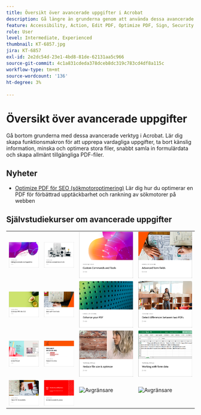```yaml
---
title: Översikt över avancerade uppgifter i Acrobat
description: Gå längre än grunderna genom att använda dessa avancerade verktyg i Acrobat
feature: Accessibility, Action, Edit PDF, Optimize PDF, Sign, Security
role: User
level: Intermediate, Experienced
thumbnail: KT-6857.jpg
jira: KT-6857
exl-id: 2e2dc54d-23e1-4bd8-81de-62131aa5c966
source-git-commit: 4c1a831cdeda378dceb8dc319c783cd4df8a115c
workflow-type: tm+mt
source-wordcount: '136'
ht-degree: 3%

---
```


# Översikt över avancerade uppgifter

Gå bortom grunderna med dessa avancerade verktyg i Acrobat. Lär dig skapa funktionsmakron för att upprepa vardagliga uppgifter, ta bort känslig information, minska och optimera stora filer, snabbt samla in formulärdata och skapa allmänt tillgängliga PDF-filer.

## Nyheter

* [Optimize PDF för SEO (sökmotoroptimering)](optimizeseo.md)
Lär dig hur du optimerar en PDF för förbättrad upptäckbarhet och rankning av sökmotorer på webben

## Självstudiekurser om avancerade uppgifter

<table style="table-layout:fixed">
<tr>
  <td>
    <a href="bookmarks.md">
      <img alt="Lägga till bokmärken och hyperlänkar" src="../assets/bookmarks.png" />
    </a>
  </td>
  <td>
    <a href="optimizescan.md">
      <img alt="Optimera skannade dokument" src="../assets/optimize.png" />
    </a>
  </td>
  <td>
    <a href="custom.md">
      <img alt="Anpassade kommandon och verktyg" src="../assets/custom-commands.png" />
    </a>
  </td>
  <td>
    <a href="advancedforms.md">
      <img alt="Avancerade formulärfält" src="../assets/advanced-forms.png" />
    </a>
  </td>
</tr>
<tr>
 <td>
    <a href="optimizeseo.md">
      <img alt="Optimize PDF för SEO (Search Engine Optimization)" src="../assets/seo.png" />
    </a>
  </td>
  <td>
    <a href="workforms.md">
      <img alt="Arbeta med formulärfält" src="../assets/work-forms.png" />
    </a>
  </td>
  <td>
    <a href="enhance.md">
      <img alt="Förbättra din PDF" src="../assets/enhance.png" />
    </a>
  </td>
 <td>
    <a href="compare.md">
      <img alt="Identifiera skillnader mellan två PDF" src="../assets/compare.png" />
    </a>
  </td>
</tr>
<tr>
  <td>
    <a href="action.md">
      <img alt="Action Wizard" src="../assets/action-wizard.png" />
    </a>
  </td>
  <td>
    <a href="redact.md">
      <img alt="Redigera och sanera" src="../assets/redact.png" />
    </a>
  </td>
 <td>
    <a href="reduce.md">
      <img alt="Minska filstorleken och optimera" src="../assets/reduce.png" />
    </a>
  </td>
  <td>
    <a href="formdata.md">
      <img alt="Action Wizard" src="../assets/form-data.png" />
    </a>
  </td>
</tr>
<tr>
 <td>
    <a href="accessibility.md">
      <img alt="Kontrollera PDF-tillgänglighet" src="../assets/accessibility.png" />
    </a>
  </td>
 <td>
    <a href="accessibility-series.md">
      <img alt="Förbereda tillgängliga PDF-filer" src="../assets/accessibility-series.png" />
    </a>
  </td>
  <td>
   <img alt="Avgränsare" src="../assets/Grayspacer.png" />
    <div>
    <br>
  </td> 
  <td>
   <img alt="Avgränsare" src="../assets/Grayspacer.png" />
    <div>
    <br>
  </td>  
</tr>
</table>

